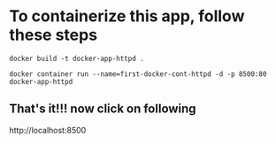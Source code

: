 # To containerize this app, follow these steps


```
docker build -t docker-app-httpd .
```
```
docker container run --name=first-docker-cont-httpd -d -p 8500:80 docker-app-httpd

```
## That's it!!! now click on following 

http://localhost:8500
